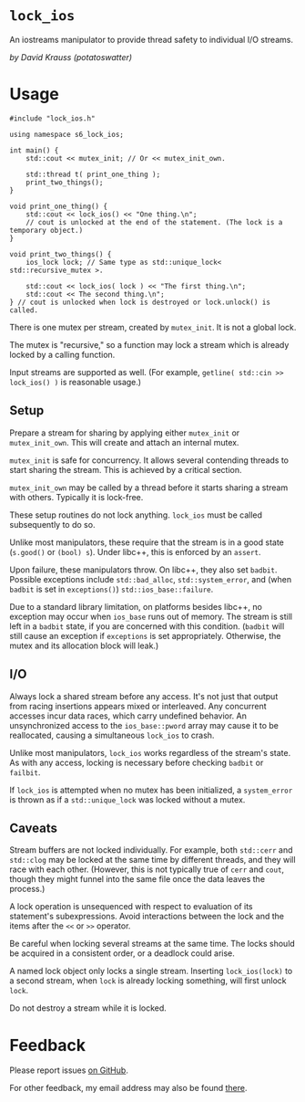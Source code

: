 `lock_ios`
==========

An iostreams manipulator to provide thread safety to individual I/O streams.

*by David Krauss (potatoswatter)*
<!-- language: lang-cxx -->

Usage
=====

    #include "lock_ios.h"
    
    using namespace s6_lock_ios;
    
    int main() {
        std::cout << mutex_init; // Or << mutex_init_own.
        
        std::thread t( print_one_thing );
        print_two_things();
    }
    
    void print_one_thing() {
        std::cout << lock_ios() << "One thing.\n";
        // cout is unlocked at the end of the statement. (The lock is a temporary object.)
    }
    
    void print_two_things() {
        ios_lock lock; // Same type as std::unique_lock< std::recursive_mutex >.
        
        std::cout << lock_ios( lock ) << "The first thing.\n";
        std::cout << The second thing.\n";
    } // cout is unlocked when lock is destroyed or lock.unlock() is called.

There is one mutex per stream, created by `mutex_init`. It is not a global lock.

The mutex is "recursive," so a function may lock a stream which is already locked
by a calling function.

Input streams are supported as well.
(For example, `getline( std::cin >> lock_ios() )` is reasonable usage.)

## Setup

Prepare a stream for sharing by applying either `mutex_init` or `mutex_init_own`.
This will create and attach an internal mutex.

`mutex_init` is safe for concurrency. It allows several contending threads to start sharing
the stream. This is achieved by a critical section.

`mutex_init_own` may be called by a thread before it starts sharing a stream with others.
Typically it is lock-free.

These setup routines do not lock anything. `lock_ios` must be called subsequently to do so.

Unlike most manipulators, these require that the stream is in a good state (`s.good()`
or `(bool) s`). Under libc++, this is enforced by an `assert`.

Upon failure, these manipulators throw. On libc++, they also set `badbit`.
Possible exceptions include `std::bad_alloc`, `std::system_error`,
and (when `badbit` is set in `exceptions()`) `std::ios_base::failure`.

Due to a standard library limitation, on platforms besides libc++, no exception may occur
when `ios_base` runs out of memory. The stream is still left in a `badbit` state,
if you are concerned with this condition.
(`badbit` will still cause an exception if `exceptions` is set appropriately.
Otherwise, the mutex and its allocation block will leak.)

## I/O

Always lock a shared stream before any access. It's not just that output from racing
insertions appears mixed or interleaved. Any concurrent accesses incur data races, which
carry undefined behavior. An unsynchronized access to the `ios_base::pword` array may cause
it to be reallocated, causing a simultaneous `lock_ios` to crash.

Unlike most manipulators, `lock_ios` works regardless of the stream's state.
As with any access, locking is necessary before checking `badbit` or `failbit`.

If `lock_ios` is attempted when no mutex has been initialized, a `system_error` is thrown
as if a `std::unique_lock` was locked without a mutex.

## Caveats

Stream buffers are not locked individually. For example, both `std::cerr` and `std::clog`
may be locked at the same time by different threads, and they will race with each other.
(However, this is not typically true of `cerr` and `cout`, though they might funnel into
the same file once the data leaves the process.)

A lock operation is unsequenced with respect to evaluation of its statement's subexpressions.
Avoid interactions between the lock and the items after the `<<` or `>>` operator.

Be careful when locking several streams at the same time.
The locks should be acquired in a consistent order, or a deadlock could arise.

A named lock object only locks a single stream. Inserting `lock_ios(lock)` to a second
stream, when `lock` is already locking something, will first unlock `lock`.

Do not destroy a stream while it is locked.


Feedback
========

Please report issues [on GitHub](https://github.com/potswa/lock_ios/issues).

For other feedback, my email address may also be found [there](https://github.com/potswa).

